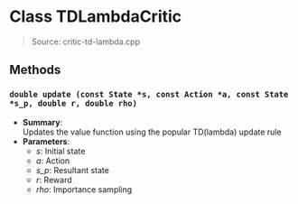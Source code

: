# Class TDLambdaCritic
> Source: critic-td-lambda.cpp
## Methods
### ``double update (const State *s, const Action *a, const State *s_p, double r, double rho)``
* **Summary**:  
  Updates the value function using the popular TD(lambda) update rule  
* **Parameters**:  
  * _s_: Initial state
  * _a_: Action
  * _s_p_: Resultant state
  * _r_: Reward
  * _rho_: Importance sampling
